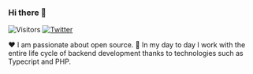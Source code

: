 ### Hi there 👋

![Visitors](https://visitor-badge.glitch.me/badge?page_id=gregorip02)
[![Twitter](https://img.shields.io/twitter/url/https/twitter.com/cloudposse.svg?style=social&label=Follow%20%40gregorip02)](https://twitter.com/gregorip02)

❤️ I am passionate about open source. 
💾 In my day to day I work with the entire life cycle of backend development thanks to technologies such as Typecript and PHP.

